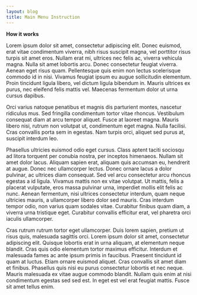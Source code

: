 ```yaml
---
layout: blog
title: Main Menu Instruction
---
```

**How it works**

Lorem ipsum dolor sit amet, consectetur adipiscing elit. Donec euismod, erat vitae condimentum viverra, nibh risus suscipit magna, vel porttitor risus turpis sit amet eros. Nullam erat mi, ultrices nec felis ac, viverra vehicula magna. Nulla sit amet lobortis arcu. Donec consectetur feugiat viverra. Aenean eget risus quam. Pellentesque quis enim non lectus scelerisque commodo id in nisi. Vivamus feugiat ipsum eu augue sollicitudin elementum. Proin tincidunt ligula libero, vel dictum ligula bibendum in. Mauris ultrices ex purus, nec eleifend felis mattis vel. Maecenas fermentum dolor ut urna cursus dapibus.

Orci varius natoque penatibus et magnis dis parturient montes, nascetur ridiculus mus. Sed fringilla condimentum tortor vitae rhoncus. Vestibulum consequat diam at arcu tempor aliquet. Fusce at laoreet magna. Mauris libero nisi, rutrum non volutpat ut, condimentum eget magna. Nulla facilisi. Cras convallis porta sem in egestas. Nam turpis orci, aliquet sed purus at, suscipit interdum leo.

Phasellus ultricies euismod odio eget cursus. Class aptent taciti sociosqu ad litora torquent per conubia nostra, per inceptos himenaeos. Nullam sit amet dolor lacus. Aliquam sapien erat, aliquam quis accumsan eu, hendrerit at augue. Donec nec ullamcorper lectus. Donec ornare lacus a dolor pulvinar, ac ultrices diam consequat. Sed vel arcu consectetur arcu rhoncus egestas a id ligula. Vivamus mattis non ex vitae volutpat. Ut mattis, felis a placerat vulputate, eros massa pulvinar urna, imperdiet mollis elit felis ac nunc. Aenean fermentum, nisi ultrices consectetur interdum, quam neque ultricies mauris, a ullamcorper libero dolor sed mauris. Cras interdum tempor odio, non varius quam sodales vitae. Curabitur finibus quam diam, a viverra urna tristique eget. Curabitur convallis efficitur erat, vel pharetra orci iaculis ullamcorper.

Cras rutrum rutrum tortor eget ullamcorper. Duis lorem sapien, pretium ut risus quis, malesuada sagittis orci. Lorem ipsum dolor sit amet, consectetur adipiscing elit. Quisque lobortis erat in urna aliquam, at elementum neque blandit. Cras quis odio elementum tortor maximus efficitur. Interdum et malesuada fames ac ante ipsum primis in faucibus. Praesent tincidunt id quam at luctus. Etiam ornare euismod aliquet. Cras convallis sit amet diam et finibus. Phasellus quis nisi eu purus consectetur lobortis et nec neque. Mauris malesuada ex vitae augue commodo blandit. Nullam quis enim at nisi condimentum egestas sed sed est. In eget est vel erat feugiat mattis. Fusce sit amet tellus enim.